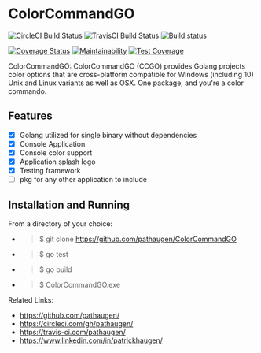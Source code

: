 
ColorCommandGO
==============
[![CircleCI Build Status](https://circleci.com/gh/pathaugen/ColorCommandGO.svg?style=svg)](https://circleci.com/gh/pathaugen/ColorCommandGO)
[![TravisCI Build Status](https://travis-ci.com/pathaugen/ColorCommandGO.svg?branch=master)](https://travis-ci.com/pathaugen/ColorCommandGO)
[![Build status](https://ci.appveyor.com/api/projects/status/o137egy2ouvuoncg/branch/master?svg=true)](https://ci.appveyor.com/project/PatrickHaugen/colorcommandgo/branch/master)

[![Coverage Status](https://coveralls.io/repos/github/pathaugen/ColorCommandGO/badge.svg?branch=master)](https://coveralls.io/github/pathaugen/ColorCommandGO?branch=master)
[![Maintainability](https://api.codeclimate.com/v1/badges/ef77cef9389fa6272496/maintainability)](https://codeclimate.com/github/pathaugen/ColorCommandGO/maintainability)
[![Test Coverage](https://api.codeclimate.com/v1/badges/ef77cef9389fa6272496/test_coverage)](https://codeclimate.com/github/pathaugen/ColorCommandGO/test_coverage)

ColorCommandGO:
ColorCommandGO (CCGO) provides Golang projects color options that are cross-platform compatible for Windows (including 10) Unix and Linux variants as well as OSX. One package, and you're a color commando.

Features
--------
* [x] Golang utilized for single binary without dependencies
* [x] Console Application
* [x] Console color support
* [x] Application splash logo
* [x] Testing framework
* [ ] pkg for any other application to include

Installation and Running
------------------------
From a directory of your choice:
* > $ git clone https://github.com/pathaugen/ColorCommandGO
* > $ go test
* > $ go build
* > $ ColorCommandGO.exe

Related Links:
* https://github.com/pathaugen/
* https://circleci.com/gh/pathaugen/
* https://travis-ci.com/pathaugen/
* https://www.linkedin.com/in/patrickhaugen/
